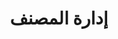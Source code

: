 ﻿---
title: إدارة المصنف
linktitle: دفتر العمل
type: docs
weight: 60
url: /ar/net/managing-workbooks-and-worksheets/
---
